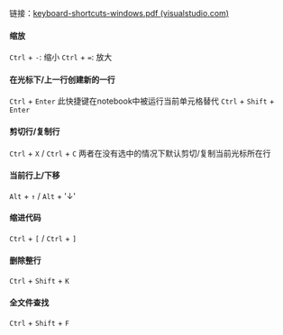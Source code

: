 链接：[keyboard-shortcuts-windows.pdf (visualstudio.com)](https://code.visualstudio.com/shortcuts/keyboard-shortcuts-windows.pdf)
#### 缩放
`Ctrl` + `-`: 缩小  `Ctrl` + `=`: 放大
#### 在光标下/上一行创建新的一行
`Ctrl` + `Enter` 
此快捷键在notebook中被运行当前单元格替代
`Ctrl` + `Shift` + `Enter` 
#### 剪切行/复制行
`Ctrl` + `X` / `Ctrl` + `C`
两者在没有选中的情况下默认剪切/复制当前光标所在行
#### 当前行上/下移
`Alt` + `↑` / `Alt` + '↓'
#### 缩进代码
`Ctrl` + `[` / `Ctrl` + `]`
#### 删除整行
`Ctrl` + `Shift` + `K`
#### 全文件查找
`Ctrl` + `Shift` + `F`
